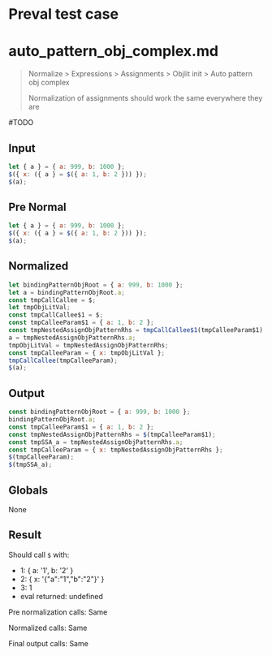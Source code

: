# Preval test case

# auto_pattern_obj_complex.md

> Normalize > Expressions > Assignments > Objlit init > Auto pattern obj complex
>
> Normalization of assignments should work the same everywhere they are

#TODO

## Input

`````js filename=intro
let { a } = { a: 999, b: 1000 };
$({ x: ({ a } = $({ a: 1, b: 2 })) });
$(a);
`````

## Pre Normal

`````js filename=intro
let { a } = { a: 999, b: 1000 };
$({ x: ({ a } = $({ a: 1, b: 2 })) });
$(a);
`````

## Normalized

`````js filename=intro
let bindingPatternObjRoot = { a: 999, b: 1000 };
let a = bindingPatternObjRoot.a;
const tmpCallCallee = $;
let tmpObjLitVal;
const tmpCallCallee$1 = $;
const tmpCalleeParam$1 = { a: 1, b: 2 };
const tmpNestedAssignObjPatternRhs = tmpCallCallee$1(tmpCalleeParam$1);
a = tmpNestedAssignObjPatternRhs.a;
tmpObjLitVal = tmpNestedAssignObjPatternRhs;
const tmpCalleeParam = { x: tmpObjLitVal };
tmpCallCallee(tmpCalleeParam);
$(a);
`````

## Output

`````js filename=intro
const bindingPatternObjRoot = { a: 999, b: 1000 };
bindingPatternObjRoot.a;
const tmpCalleeParam$1 = { a: 1, b: 2 };
const tmpNestedAssignObjPatternRhs = $(tmpCalleeParam$1);
const tmpSSA_a = tmpNestedAssignObjPatternRhs.a;
const tmpCalleeParam = { x: tmpNestedAssignObjPatternRhs };
$(tmpCalleeParam);
$(tmpSSA_a);
`````

## Globals

None

## Result

Should call `$` with:
 - 1: { a: '1', b: '2' }
 - 2: { x: '{"a":"1","b":"2"}' }
 - 3: 1
 - eval returned: undefined

Pre normalization calls: Same

Normalized calls: Same

Final output calls: Same
